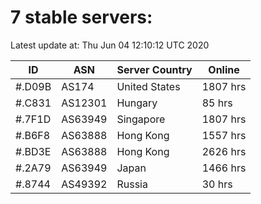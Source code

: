 # 7 stable servers:

Latest update at: Thu Jun 04 12:10:12 UTC 2020

| ID | ASN | Server Country | Online |
| -- | --- | -------------- | ------ |
| #.D09B | AS174 | United States | 1807 hrs |
| #.C831 | AS12301 | Hungary | 85 hrs |
| #.7F1D | AS63949 | Singapore | 1807 hrs |
| #.B6F8 | AS63888 | Hong Kong | 1557 hrs |
| #.BD3E | AS63888 | Hong Kong | 2626 hrs |
| #.2A79 | AS63949 | Japan | 1466 hrs |
| #.8744 | AS49392 | Russia | 30 hrs |

